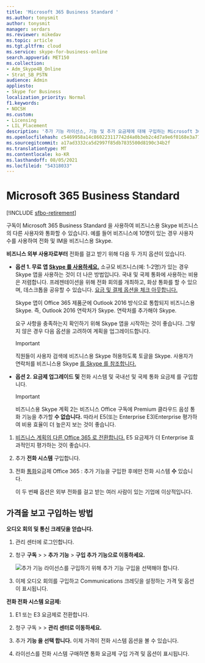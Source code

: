```yaml
---
title: 'Microsoft 365 Business Standard '
ms.author: tonysmit
author: tonysmit
manager: serdars
ms.reviewer: mikedav
ms.topic: article
ms.tgt.pltfrm: cloud
ms.service: skype-for-business-online
search.appverid: MET150
ms.collection:
- Adm_Skype4B_Online
- Strat_SB_PSTN
audience: Admin
appliesto:
- Skype for Business
localization_priority: Normal
f1.keywords:
- NOCSH
ms.custom:
- Licensing
- LIL_Placement
description: '추가 기능 라이선스, 기능 및 추가 요금제에 대해 구입하는 Microsoft 365 Business Standard 대해 자세히 알아보습니다. '
ms.openlocfilehash: c5469958a14c860223117742d4a0b3eb2c4d7a9e6f0168e3a7748413fc8426bf
ms.sourcegitcommit: a17ad3332ca5d2997f85db7835500d8190c34b2f
ms.translationtype: MT
ms.contentlocale: ko-KR
ms.lasthandoff: 08/05/2021
ms.locfileid: "54318033"
---
```

# <a name="microsoft-365-business-standard"></a>Microsoft 365 Business Standard

[!INCLUDE [sfbo-retirement](../../../Hub/includes/sfbo-retirement.md)]

구독이 [](https://products.office.com/en/business/office-365-business-premium)Microsoft 365 Business Standard 을 사용하여 비즈니스용 Skype 비즈니스의 다른 사용자와 통화할 수 있습니다. 예를 들어 비즈니스에 10명이 있는 경우 사용자 수를 사용하여 전화 및 IM을 비즈니스용 Skype.

 **비즈니스 외부 사용자로부터** 전화를 걸고 받기 위해 다음 두 가지 옵션이 있습니다.

- **옵션 1. 무료 앱 [Skype 를 사용하세요.](https://www.skype.com/)** 소규모 비즈니스(예: 1-2명)가 있는 경우 Skype 앱을 사용하는 것이 더 나은 방법입니다. 국내 및 국제 통화에 사용하는 비용은 저렴합니다. 프레젠테이션을 위해 전화 회의를 개최하고, 화상 통화를 할 수 있으며, 데스크톱을 공유할 수 있습니다. [요금 및 결제 옵션을 체크 아웃합니다.](https://secure.skype.com/en/calling-rates?wt.mc_id=legacy&amp;expo365=bundled)

    Skype 앱이 Office 365 제품군에 Outlook 2016 방식으로 통합되지 비즈니스용 Skype. 즉, Outlook 2016 연락처가 Skype. 연락처를 추가해야 Skype.

    요구 사항을 충족하는지 확인하기 위해 Skype 앱을 시작하는 것이 좋습니다. 그렇지 않은 경우 다음 옵션을 고려하여 계획을 업그레이드합니다.

    > [!IMPORTANT]
    > 직원들이 사용자 검색에 비즈니스용 Skype 허용하도록 토글을 Skype. 사용자가 연락처를 비즈니스용 Skype [를 Skype 를 참조합니다.](../../set-up-skype-for-business-online/let-skype-for-business-users-add-skype-contacts.md)


- **옵션 2. 요금제 업그레이드 및** 전화 시스템 및 국내선 및 국제 통화 요금제 를 구입합니다.

    > [!Important]
    > 비즈니스용 Skype 계획 2는 비즈니스 Office 구독에 Premium 클라우드 음성 통화 기능을 추가할 **수 없습니다.** 따라서 E5(또는 Enterprise E3)Enterprise 평가하여 비용 효율이 더 높은지 보는 것이 좋습니다.

1. [비즈니스 계획의 다른 Office 365 로 전환합니다.](https://support.office.com/article/73318661-8f33-478b-bcc7-fb8d69dbb22a) E5 요금제가 더 Enterprise 효과적인지 평가하는 것이 좋습니다.

2. 추가 **전화 시스템** 구입합니다.
    
3. 전화 [통화](/MicrosoftTeams/calling-plans-for-office-365)요금제 Office 365 : 추가 기능을 구입한 후에만 전화 시스템 **수** 있습니다.
    
    이 두 번째 옵션은 외부 전화를 걸고 받는 여러 사람이 있는 기업에 이상적입니다.

## <a name="how-to-see-prices-and-buy"></a>가격을 보고 구입하는 방법
<a name="bkmk_buypremium"> </a>

 **오디오 회의 및 통신 크레딧을 얻습니다.**

1. 관리 센터에 로그인합니다.

2. 청구 **구독**  >    >  **추가 기능**  >  **구입 추가 기능으로 이동하세요.**

   ![추가 기능 라이선스를 구입하기 위해 추가 기능 구입을 선택해야 합니다.](../../images/fc4d7506-4ee9-4e39-be54-0622edffb77a.png)

3. 이제 오디오 회의를 구입하고 Communications 크레딧을 설정하는 가격 및 옵션이 표시됩니다.

**전화 전화 시스템 요금제:**

1. E1 또는 E3 요금제로 전환합니다.

2. 청구 구독 >   >  **관리 센터로 이동하세요.**

3. 추가 **기능 을 선택 합니다.** 이제 가격이 전화 시스템 옵션을 볼 수 있습니다.

4. 라이선스를 전화 시스템  구매하면 통화 요금제 구입 가격 및 옵션이 표시됩니다.
